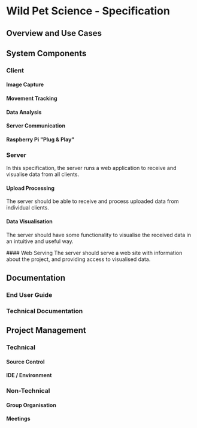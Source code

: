 # Wild Pet Science - Specification
## Overview and Use Cases
## System Components
### Client
#### Image Capture
#### Movement Tracking
#### Data Analysis
#### Server Communication
#### Raspberry Pi "Plug & Play"

### Server
In this specification, the server runs a web application to receive and visualise data from all clients.

#### Upload Processing
The server should be able to receive and process uploaded data from individual clients.

#### Data Visualisation
The server should have some functionality to visualise the received data in an intuitive and useful way.

#### Web Serving
The server should serve a web site with information about the project, and providing access to visualised data.

## Documentation
### End User Guide
### Technical Documentation
## Project Management
### Technical
#### Source Control
#### IDE / Environment
### Non-Technical
#### Group Organisation
#### Meetings
